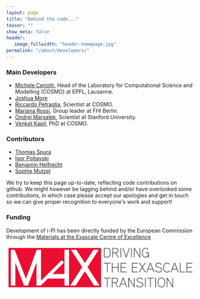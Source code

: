 ```yaml
---
layout: page
title: "Behind the code..."
teaser: ""
show_meta: false
header:
   image_fullwidth: "header-homepage.jpg"
permalink: "/about/developers/"
---
```


### Main Developers
 - [Michele Ceriotti,](https://people.epfl.ch/michele.ceriotti?lang=en)
   Head of the Laboratory for Computational Science and Modelling (COSMO)
   at EPFL, Lausanne. 
 - [Joshua More]()
 - [Riccardo Petraglia,](https://people.epfl.ch/riccardo.petraglia?lang=en) Scientist
   at COSMO.
 - [Mariana Rossi,](http://www.fhi-berlin.mpg.de/~rossi)
   Group leader at FHI Berlin.
 - [Ondrej Marsalek,](https://github.com/OndrejMarsalek) Scientist at
   Stanford University.
 - [Venkat Kapil,](https://people.epfl.ch/venkat.kapil?lang=en) PhD at
   COSMO.

### Contributors
 - [Thomas Spura](https://github.com/tomspur)
 - [Igor Poltavski](https://github.com/ipoltavskyi)
 - [Benjamin Helfrecht]()
 - [Sophie Mutzel]()

We try to keep this page up-to-date, reflecting code contributions
on github. We might however be lagging behind and/or have overlooked
some contributions, in which case please accept our apologies and get
in touch so we can give proper recognition to everyone's work and 
support!

### Funding

Development of i-PI has been directly funded by 
the European Commission through the [Materials at the 
Exascale Centre of Excellence](http://www.max-centre.eu/)
![MaX Logo](/images/max-logo.png)
